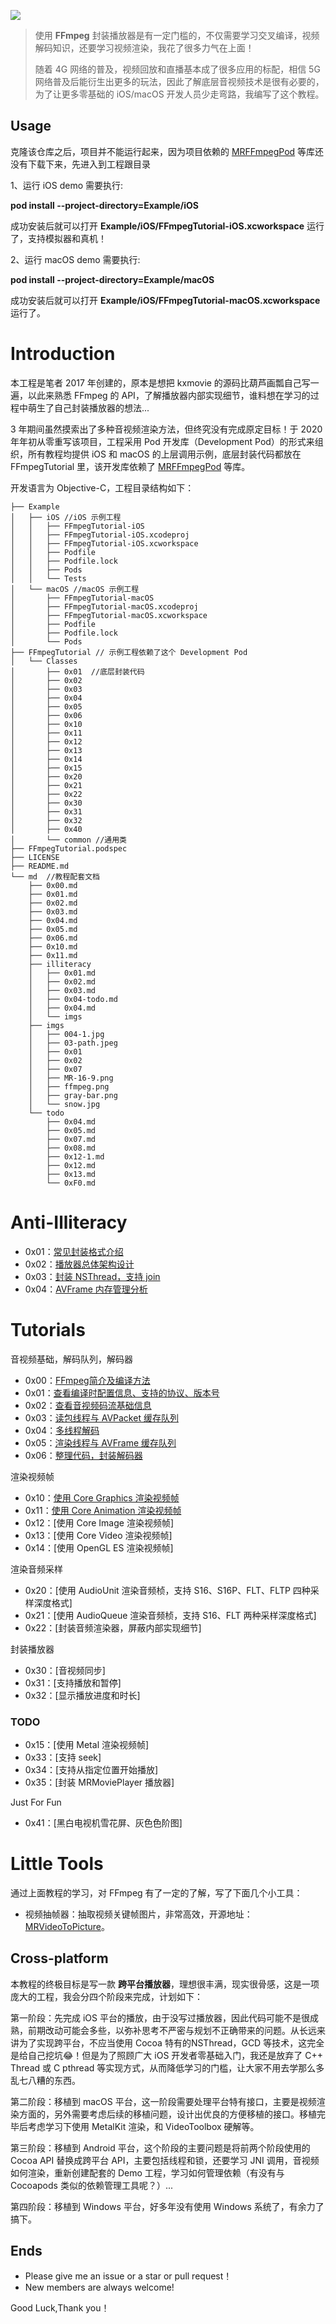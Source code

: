 [![](md/imgs/ffmpeg.png)](https://ffmpeg.org/) 


> 使用 **FFmpeg** 封装播放器是有一定门槛的，不仅需要学习交叉编译，视频解码知识，还要学习视频渲染，我花了很多力气在上面！
> 
> 随着 4G 网络的普及，视频回放和直播基本成了很多应用的标配，相信 5G 网络普及后能衍生出更多的玩法，因此了解底层音视频技术是很有必要的，为了让更多零基础的 iOS/macOS 开发人员少走弯路，我编写了这个教程。

## Usage

克隆该仓库之后，项目并不能运行起来，因为项目依赖的 [MRFFmpegPod](https://github.com/debugly/MRFFToolChainPod) 等库还没有下载下来，先进入到工程跟目录

1、运行 iOS demo 需要执行:

**pod install --project-directory=Example/iOS**

成功安装后就可以打开 **Example/iOS/FFmpegTutorial-iOS.xcworkspace** 运行了，支持模拟器和真机！

2、运行 macOS demo 需要执行:

**pod install --project-directory=Example/macOS**

成功安装后就可以打开 **Example/iOS/FFmpegTutorial-macOS.xcworkspace** 运行了。

# Introduction

本工程是笔者 2017 年创建的，原本是想把 kxmovie 的源码比葫芦画瓢自己写一遍，以此来熟悉 FFmpeg 的 API，了解播放器内部实现细节，谁料想在学习的过程中萌生了自己封装播放器的想法...

3 年期间虽然摸索出了多种音视频渲染方法，但终究没有完成原定目标！于 2020 年年初从零重写该项目，工程采用 Pod 开发库（Development Pod）的形式来组织，所有教程均提供 iOS 和 macOS 的上层调用示例，底层封装代码都放在 FFmpegTutorial 里，该开发库依赖了 [MRFFmpegPod](https://github.com/debugly/MRFFToolChainPod) 等库。

开发语言为 Objective-C，工程目录结构如下：

```
├── Example
│   ├── iOS //iOS 示例工程
│   │   ├── FFmpegTutorial-iOS
│   │   ├── FFmpegTutorial-iOS.xcodeproj
│   │   ├── FFmpegTutorial-iOS.xcworkspace
│   │   ├── Podfile
│   │   ├── Podfile.lock
│   │   ├── Pods
│   │   └── Tests
│   └── macOS //macOS 示例工程
│       ├── FFmpegTutorial-macOS
│       ├── FFmpegTutorial-macOS.xcodeproj
│       ├── FFmpegTutorial-macOS.xcworkspace
│       ├── Podfile
│       ├── Podfile.lock
│       └── Pods
├── FFmpegTutorial // 示例工程依赖了这个 Development Pod
│   └── Classes
│       ├── 0x01  //底层封装代码
│       ├── 0x02
│       ├── 0x03
│       ├── 0x04
│       ├── 0x05
│       ├── 0x06
│       ├── 0x10
│       ├── 0x11
│       ├── 0x12
│       ├── 0x13
│       ├── 0x14
│       ├── 0x15
│       ├── 0x20
│       ├── 0x21
│       ├── 0x22
│       ├── 0x30
│       ├── 0x31
│       ├── 0x32
│       ├── 0x40
│       └── common //通用类
├── FFmpegTutorial.podspec
├── LICENSE
├── README.md
└── md  //教程配套文档
    ├── 0x00.md
    ├── 0x01.md
    ├── 0x02.md
    ├── 0x03.md
    ├── 0x04.md
    ├── 0x05.md
    ├── 0x06.md
    ├── 0x10.md
    ├── 0x11.md
    ├── illiteracy
    │   ├── 0x01.md
    │   ├── 0x02.md
    │   ├── 0x03.md
    │   ├── 0x04-todo.md
    │   ├── 0x04.md
    │   └── imgs
    ├── imgs
    │   ├── 004-1.jpg
    │   ├── 03-path.jpeg
    │   ├── 0x01
    │   ├── 0x02
    │   ├── 0x07
    │   ├── MR-16-9.png
    │   ├── ffmpeg.png
    │   ├── gray-bar.png
    │   └── snow.jpg
    └── todo
        ├── 0x04.md
        ├── 0x05.md
        ├── 0x07.md
        ├── 0x08.md
        ├── 0x12-1.md
        ├── 0x12.md
        ├── 0x13.md
        └── 0xF0.md
```

# Anti-Illiteracy

- 0x01：[常见封装格式介绍](md/illiteracy/0x01.md)
- 0x02：[播放器总体架构设计](md/illiteracy/0x02.md)
- 0x03：[封装 NSThread，支持 join](md/illiteracy/0x03.md)
- 0x04：[AVFrame 内存管理分析](md/illiteracy/0x04.md)

# Tutorials

音视频基础，解码队列，解码器

- 0x00：[FFmpeg简介及编译方法](md/0x00.md) 
- 0x01：[查看编译时配置信息、支持的协议、版本号](md/0x01.md)
- 0x02：[查看音视频码流基础信息](md/0x02.md)
- 0x03：[读包线程与 AVPacket 缓存队列](md/0x03.md)
- 0x04：[多线程解码](md/0x04.md)
- 0x05：[渲染线程与 AVFrame 缓存队列](md/0x05.md)
- 0x06：[整理代码，封装解码器](md/0x06.md)

渲染视频帧

- 0x10：[使用 Core Graphics 渲染视频帧](md/0x10.md)
- 0x11：[使用 Core Animation 渲染视频帧](md/0x11.md)
- 0x12：[使用 Core Image 渲染视频帧]
- 0x13：[使用 Core Video 渲染视频帧]
- 0x14：[使用 OpenGL ES 渲染视频帧]

渲染音频采样

- 0x20：[使用 AudioUnit 渲染音频桢，支持 S16、S16P、FLT、FLTP 四种采样深度格式]
- 0x21：[使用 AudioQueue 渲染音频桢，支持 S16、FLT 两种采样深度格式]
- 0x22：[封装音频渲染器，屏蔽内部实现细节]

封装播放器

- 0x30：[音视频同步]
- 0x31：[支持播放和暂停]
- 0x32：[显示播放进度和时长]

### TODO

- 0x15：[使用 Metal 渲染视频帧]
- 0x33：[支持 seek]
- 0x34：[支持从指定位置开始播放]
- 0x35：[封装 MRMoviePlayer 播放器]

Just For Fun

- 0x41：[黑白电视机雪花屏、灰色色阶图] 

# Little Tools

通过上面教程的学习，对 FFmpeg 有了一定的了解，写了下面几个小工具：

- 视频抽帧器：抽取视频关键帧图片，非常高效，开源地址：[MRVideoToPicture](https://github.com/debugly/MRVideoToPicture)。

## Cross-platform

本教程的终极目标是写一款 **跨平台播放器**，理想很丰满，现实很骨感，这是一项庞大的工程，我会分四个阶段来完成，计划如下：

第一阶段：先完成 iOS 平台的播放，由于没写过播放器，因此代码可能不是很成熟，前期改动可能会多些，以弥补思考不严密与规划不正确带来的问题。从长远来讲为了实现跨平台，不应当使用 Cocoa 特有的NSThread，GCD 等技术，这完全是给自己挖坑😂！但是为了照顾广大 iOS 开发者零基础入门，我还是放弃了 C++ Thread 或 C pthread 等实现方式，从而降低学习的门槛，让大家不用去学那么多乱七八糟的东西。

第二阶段：移植到 macOS 平台，这一阶段需要处理平台特有接口，主要是视频渲染方面的，另外需要考虑后续的移植问题，设计出优良的方便移植的接口。移植完毕后考虑学习下使用 MetalKit 渲染，和 VideoToolbox 硬解等。

第三阶段：移植到 Android 平台，这个阶段的主要问题是将前两个阶段使用的 Cocoa API 替换成跨平台 API，主要包括线程和锁，还要学习 JNI 调用，音视频如何渲染，重新创建配套的 Demo 工程，学习如何管理依赖（有没有与 Cocoapods 类似的依赖管理工具呢？）...

第四阶段：移植到 Windows 平台，好多年没有使用 Windows 系统了，有余力了搞下。

## Ends

- Please give me an issue or a star or pull request！
- New members are always welcome!

Good Luck,Thank you！

